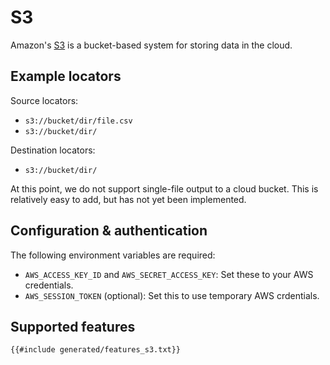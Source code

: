 # S3

Amazon's [S3](https://aws.amazon.com/s3/) is a bucket-based system for storing data in the cloud.

## Example locators

Source locators:

- `s3://bucket/dir/file.csv`
- `s3://bucket/dir/`

Destination locators:

- `s3://bucket/dir/`

At this point, we do not support single-file output to a cloud bucket. This is relatively easy to add, but has not yet been implemented.

## Configuration & authentication

The following environment variables are required:

- `AWS_ACCESS_KEY_ID` and `AWS_SECRET_ACCESS_KEY`: Set these to your AWS credentials.
- `AWS_SESSION_TOKEN` (optional): Set this to use temporary AWS crdentials.

## Supported features

```txt
{{#include generated/features_s3.txt}}
```
